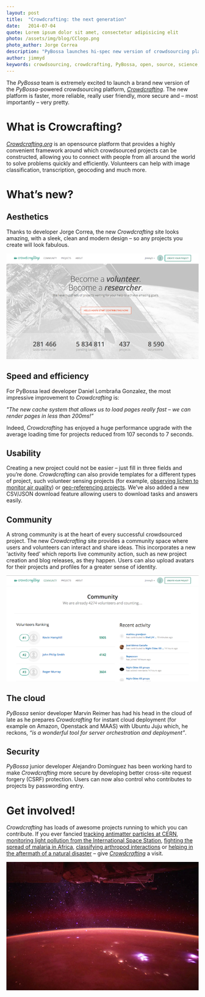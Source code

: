 ```yaml
---
layout: post
title:  "Crowdcrafting: the next generation"
date:   2014-07-04 
quote: Lorem ipsum dolor sit amet, consectetur adipisicing elit
photo: /assets/img/blog/CClogo.png
photo_author: Jorge Correa
description: "PyBossa launches hi-spec new version of crowdsourcing platform Crowdcrafting.org"
author: jimmyd
keywords: crowdsourcing, crowdcrafting, PyBossa, open, source, science, citizen, opensource 
---
```


The *PyBossa* team is extremely excited to launch a brand new version of the *PyBossa*-powered crowdsourcing platform, [*Crowdcrafting*](http://crowdcrafting.org/). The new platform is faster, more reliable, really user friendly, more secure and – most importantly – very pretty.

# What is Crowcrafting?

[*Crowdcrafting.org*](http://crowdcrafting.org/) is an opensource platform that provides a highly convenient framework around which crowdsourced projects can be constructed, allowing you to connect with people from all around the world to solve problems quickly and efficiently. Volunteers can help with image classification, transcription, geocoding and much more.

# What’s new?

## Aesthetics

Thanks to developer Jorge Correa, the new *Crowdcrafting* site looks amazing, with a sleek, clean and modern design – so any projects you create will look fabulous.

![alttext](/assets/img/blog/ScreenShot1.png "Our new look.")

## Speed and efficiency

For PyBossa lead developer Daniel Lombraña Gonzalez, the most impressive improvement to *Crowdcrafting* is:

*"The new cache system that allows us to load pages really fast – we can render pages in less than 200ms!”*

Indeed, *Crowdcrafting* has enjoyed a huge performance upgrade with the average loading time for projects reduced from 107 seconds to 7 seconds. 

## Usability

Creating a new project could not be easier – just fill in three fields and you’re done.  *Crowdcrafting* can also provide templates for a different types of project, such volunteer sensing projects (for example, [observing lichen to monitor air quality](http://crowdcrafting.org/app/airquality/)) or [geo-referencing projects](http://crowdcrafting.org/app/RuralGeolocator/). We’ve also added a new CSV/JSON download feature allowing users to download tasks and answers easily.

## Community

A strong community is at the heart of every successful crowdsourced project. The new *Crowdcrafting* site provides a community space where users and volunteers can interact and share ideas. This incorporates a new ‘activity feed’ which reports live community action, such as new project creation and blog releases, as they happen. Users can also upload avatars for their projects and profiles for a greater sense of identity.

![alttext](/assets/img/blog/ScreenShot2.png "Crowdcrafting community page.")

## The cloud

*PyBossa* senior developer Marvin Reimer has had his head in the cloud of late as he prepares *Crowdcrafting* for instant cloud deployment (for example on Amazon, Openstack and MAAS) with Ubuntu Juju which, he reckons, *“is a wonderful tool for server orchestration and deployment”*.

## Security

*PyBossa* junior developer Alejandro Domínguez has been working hard to make *Crowdcrafting* more secure by developing better cross-site request forgery (CSRF) protection. Users can now also control who contributes to projects by passwording entry.

# Get involved!

*Crowdcrafting* has loads of awesome projects running to which you can contribute. If you ever fancied [tracking antimatter particles at CERN](http://crowdcrafting.org/app/antimatter/), [monitoring light pollution from the International Space Station](http://crowdcrafting.org/app/darkskies/), [fighting the spread of malaria in Africa](http://crowdcrafting.org/app/RuralGeolocator/), [classifying arthropod interactions](http://crowdcrafting.org/app/arthropods/) or [helping in the aftermath of a natural disaster](http://crowdcrafting.org/app/philippinestyphoon/) – give [*Crowdcrafting*](http://crowdcrafting.org/) a visit.

![alttext](/assets/img/blog/DarkSkies.jpg "A view of Earth from the International Space Station.")
